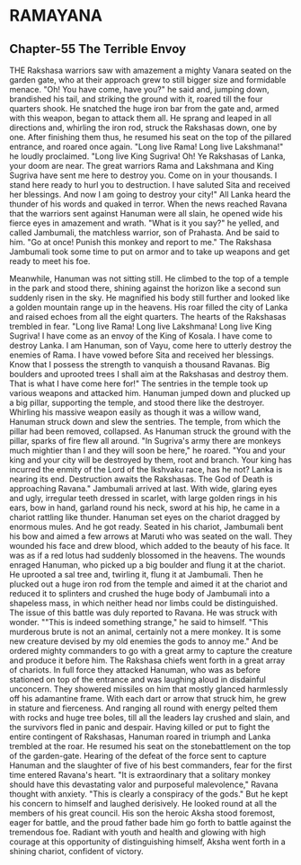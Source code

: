 # RAMAYANA
## Chapter-55 The Terrible Envoy

THE Rakshasa warriors saw with amazement a mighty Vanara seated on the garden gate, who at their approach grew to still bigger size and formidable menace. "Oh! You have come, have you?" he said and, jumping down, brandished his tail, and striking the ground with it, roared till the four quarters shook. He snatched the huge iron bar from the gate and, armed with this weapon, began to attack them all. He sprang and leaped in all directions and, whirling the iron rod, struck the Rakshasas down, one by one. After finishing them thus, he resumed his seat on the top of the pillared entrance, and roared once again. "Long live Rama! Long live Lakshmana!" he loudly proclaimed. "Long live King Sugriva! Oh! Ye Rakshasas of Lanka, your doom are near. The great warriors Rama and Lakshmana and King Sugriva have sent me here to destroy you. Come on in your thousands. I stand here ready to hurl you to destruction. I have saluted Sita and received her blessings. And now I am going to destroy your city!" All Lanka heard the thunder of his words and quaked in terror. When the news reached Ravana that the warriors sent against Hanuman were all slain, he opened wide his fierce eyes in amazement and wrath. "What is it you say?" he yelled, and called Jambumali, the matchless warrior, son of Prahasta. And be said to him. "Go at once! Punish this monkey and report to me." The Rakshasa Jambumali took some time to put on armor and to take up weapons and get ready to meet his foe.

Meanwhile, Hanuman was not sitting still. He climbed to the top of a temple in the park and stood there, shining against the horizon like a second sun suddenly risen in the sky. He magnified his body still further and looked like a golden mountain range up in the heavens. His roar filled the city of Lanka and raised echoes from all the eight quarters. The hearts of the Rakshasas trembled in fear. "Long live Rama! Long live Lakshmana! Long live King Sugriva! I have come as an envoy of the King of Kosala. I have come to destroy Lanka. I am Hanuman, son of Vayu, come here to utterly destroy the enemies of Rama. I have vowed before Sita and received her blessings. Know that I possess the strength to vanquish a thousand Ravanas. Big boulders and uprooted trees I shall aim at the Rakshasas and destroy them. That is what I have come here for!" The sentries in the temple took up various weapons and attacked him. Hanuman jumped down and plucked up a big pillar, supporting the temple, and stood there like the destroyer. Whirling his massive weapon easily as though it was a willow wand, Hanuman struck down and slew the sentries. The temple, from which the pillar had been removed, collapsed. As Hanuman struck the ground with the pillar, sparks of fire flew all around. "In Sugriva's army there are monkeys much mightier than I and they will soon be here," he roared. "You and your king and your city will be destroyed by them, root and branch. Your king has incurred the enmity of the Lord of the Ikshvaku race, has he not? Lanka is nearing its end. Destruction awaits the Rakshasas. The God of Death is approaching Ravana." Jambumali arrived at last. With wide, glaring eyes and ugly, irregular teeth dressed in scarlet, with large golden rings in his ears, bow in hand, garland round his neck, sword at his hip, he came in a chariot rattling like thunder. Hanuman set eyes on the chariot dragged by enormous mules. And he got ready. Seated in his chariot, Jambumali bent his bow and aimed a few arrows at Maruti who was seated on the wall. They wounded his face and drew blood, which added to the beauty of his face. It was as if a red lotus had suddenly blossomed in the heavens. The wounds enraged Hanuman, who picked up a big boulder and flung it at the chariot. He uprooted a sal tree and, twirling it, flung it at Jambumali. Then he plucked out a huge iron rod from the temple and aimed it at the chariot and reduced it to splinters and crushed the huge body of Jambumali into a shapeless mass, in which neither head nor limbs could be distinguished. The issue of this battle was duly reported to Ravana. He was struck with wonder. ""This is indeed something strange," he said to himself. "This murderous brute is not an animal, certainly not a mere monkey. It is some new creature devised by my old enemies the gods to annoy me." And be ordered mighty commanders to go with a great army to capture the creature and produce it before him. The Rakshasa chiefs went forth in a great array of chariots. In full force they attacked Hanuman, who was as before stationed on top of the entrance and was laughing aloud in disdainful unconcern. They showered missiles on him that mostly glanced harmlessly off his adamantine frame. With each dart or arrow that struck him, he grew in stature and fierceness. And ranging all round with energy pelted them with rocks and huge tree boles, till all the leaders lay crushed and slain, and the survivors fled in panic and despair. Having killed or put to fight the entire contingent of Rakshasas, Hanuman roared in triumph and Lanka trembled at the roar. He resumed his seat on the stonebattlement on the top of the garden-gate. Hearing of the defeat of the force sent to capture Hanuman and the slaughter of five of his best commanders, fear for the first time entered Ravana's heart. "It is extraordinary that a solitary monkey should have this devastating valor and purposeful malevolence," Ravana thought with anxiety. "This is clearly a conspiracy of the gods." But he kept his concern to himself and laughed derisively. He looked round at all the members of his great council. His son the heroic Aksha stood foremost, eager for battle, and the proud father bade him go forth to battle against the tremendous foe. Radiant with youth and health and glowing with high courage at this opportunity of distinguishing himself, Aksha went forth in a shining chariot, confident of victory.
